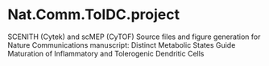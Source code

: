 # Nat.Comm.TolDC.project
SCENITH (Cytek) and scMEP (CyTOF) Source files and figure generation for Nature Communications manuscript:
Distinct Metabolic States Guide Maturation of Inflammatory and Tolerogenic Dendritic Cells
